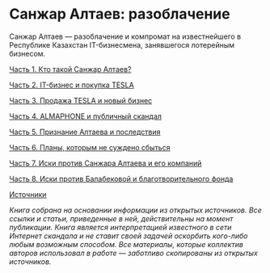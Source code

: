 # Санжар Алтаев: разоблачение

Санжар Алтаев — разоблачение и компромат на известнейшего в Республике Казахстан IT-бизнесмена, занявшегося лотерейным бизнесом.

[Часть 1. Кто такой Санжар Алтаев?](/chapter1.md)

[Часть 2. IT-бизнес и покупка TESLA](/chapter2.md)

[Часть 3. Продажа TESLA и новый бизнес](/chapter3.md)

[Часть 4. ALMAPHONE и публичный скандал](/chapter4.md)

[Часть 5. Признание Алтаева и последствия](/chapter5.md)

[Часть 6. Планы, которым не суждено сбыться](/chapter6.md)

[Часть 7. Иски против Санжара Алтаева и его компаний](/chapter7.md)

[Часть 8. Иски против Балабековой и благотворительного фонда](/chapter8.md)

[Источники](/SOURCES.md)

_Книга собрана на основании информации из открытых источников. Все ссылки и статьи, приведенные в ней, действительны на момент публикации. Книга является интерпретацией известного в сети Интернет скандала и не ставит своей задачей оскорбить кого-либо любым возможным способом. Все материалы, которые коллектив авторов использовал в работе — заботливо скопированы из открытых источников._


